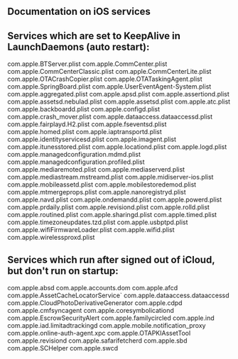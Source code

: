## Documentation on iOS services

## Services which are set to KeepAlive in LaunchDaemons (auto restart):
com.apple.BTServer.plist
com.apple.CommCenter.plist
com.apple.CommCenterClassic.plist
com.apple.CommCenterLite.plist
com.apple.OTACrashCopier.plist
com.apple.OTATaskingAgent.plist
com.apple.SpringBoard.plist
com.apple.UserEventAgent-System.plist
com.apple.aggregated.plist
com.apple.apsd.plist
com.apple.assertiond.plist
com.apple.assetsd.nebulad.plist
com.apple.assetsd.plist
com.apple.atc.plist
com.apple.backboardd.plist
com.apple.configd.plist
com.apple.crash_mover.plist
com.apple.dataaccess.dataaccessd.plist
com.apple.fairplayd.H2.plist
com.apple.fseventsd.plist
com.apple.homed.plist
com.apple.iaptransportd.plist
com.apple.identityservicesd.plist
com.apple.imagent.plist
com.apple.itunesstored.plist
com.apple.locationd.plist
com.apple.logd.plist
com.apple.managedconfiguration.mdmd.plist
com.apple.managedconfiguration.profiled.plist
com.apple.mediaremoted.plist
com.apple.mediaserverd.plist
com.apple.mediastream.mstreamd.plist
com.apple.midiserver-ios.plist
com.apple.mobileassetd.plist
com.apple.mobilestoredemod.plist
com.apple.mtmergeprops.plist
com.apple.nanoregistryd.plist
com.apple.navd.plist
com.apple.ondemandd.plist
com.apple.powerd.plist
com.apple.prdaily.plist
com.apple.revisiond.plist
com.apple.rolld.plist
com.apple.routined.plist
com.apple.sharingd.plist
com.apple.timed.plist
com.apple.timezoneupdates.tzd.plist
com.apple.usbptpd.plist
com.apple.wifiFirmwareLoader.plist
com.apple.wifid.plist
com.apple.wirelessproxd.plist


## Services which run after signed out of iCloud, but don't run on startup:

com.apple.absd
com.apple.accounts.dom
com.apple.afcd
com.apple.AssetCacheLocatorService`
com.apple.dataaccess.dataaccessd
com.apple.CloudPhotoDerivativeGenerator
com.apple.cdpd
com.apple.cmfsyncagent
com.apple.coresymbolicationd
com.apple.EscrowSecurityAlert
com.apple.familycircled
com.apple.ind
com.apple.iad.limitadtrackingd
com.apple.mobile.notification_proxy
com.apple.online-auth-agent.xpc
com.apple.OTAPKIAssetTool
com.apple.revisiond
com.apple.safarifetcherd
com.apple.sbd
com.apple.SCHelper
com.apple.swcd

